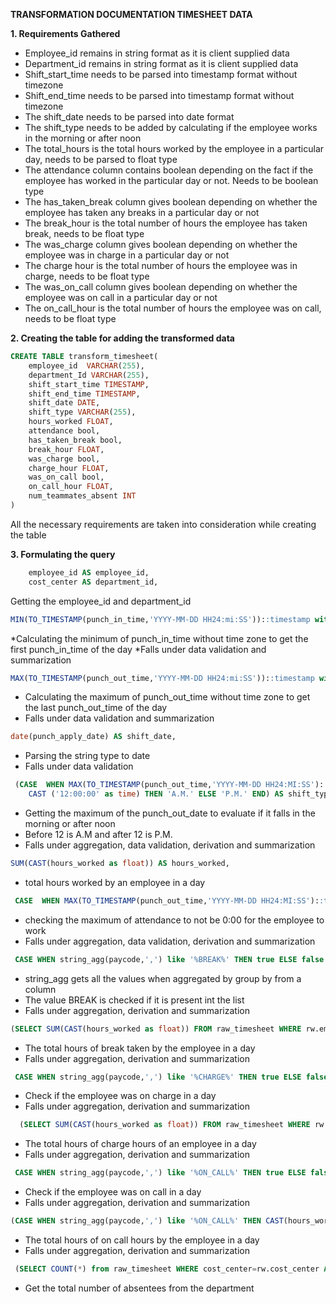 **TRANSFORMATION DOCUMENTATION TIMESHEET DATA**

**1. Requirements Gathered**

* Employee_id remains in string format as it is client supplied data
* Department_id remains in string format as it is client supplied data
* Shift_start_time needs to be parsed into timestamp format without timezone
* Shift_end_time needs to be parsed into timestamp format without timezone
* The shift_date needs to be parsed into date format
* The shift_type needs to be added by calculating if the employee works in the morning or after noon
* The total_hours is the total hours worked by the employee in a particular day, needs
to be parsed to float type
* The attendance column contains boolean depending on the fact if the employee has worked in the particular day or not.
Needs to be boolean type
* The has_taken_break column gives boolean depending on whether the employee has taken any breaks
in a particular day or not
* The break_hour is the total number of hours the employee has taken break, needs to be float type
* The was_charge column gives boolean depending on whether the employee was in charge
in a particular day or not
* The charge hour is the total number of hours the employee was in charge, needs to be float type
* The was_on_call column gives boolean depending on whether the employee was on call
in a particular day or not
* The on_call_hour is the total number of hours the employee was on call, needs to be float type

**2. Creating the table for adding the transformed data**

~~~sql
CREATE TABLE transform_timesheet(
    employee_id  VARCHAR(255),
    department_Id VARCHAR(255),
    shift_start_time TIMESTAMP,
    shift_end_time TIMESTAMP,
    shift_date DATE,
    shift_type VARCHAR(255),
    hours_worked FLOAT,
    attendance bool,
    has_taken_break bool,
    break_hour FLOAT,
    was_charge bool,
    charge_hour FLOAT,
    was_on_call bool,
    on_call_hour FLOAT,
    num_teammates_absent INT
)
~~~

All the necessary requirements are taken into consideration while creating the table

**3. Formulating the query**

~~~sql
    employee_id AS employee_id,
    cost_center AS department_id,
~~~
Getting the employee_id and department_id

~~~sql
MIN(TO_TIMESTAMP(punch_in_time,'YYYY-MM-DD HH24:mi:SS'))::timestamp without time zone AS shift_start_time,
~~~
*Calculating the minimum of punch_in_time without time zone to get the first punch_in_time of the day
*Falls under data validation and summarization

~~~sql
MAX(TO_TIMESTAMP(punch_out_time,'YYYY-MM-DD HH24:mi:SS'))::timestamp without time zone shift_end_time,
~~~
* Calculating the maximum of punch_out_time without time zone to get the last punch_out_time of the day
* Falls under data validation and summarization

~~~sql
date(punch_apply_date) AS shift_date,
~~~
* Parsing the string type to date
* Falls under data validation

~~~sql
 (CASE  WHEN MAX(TO_TIMESTAMP(punch_out_time,'YYYY-MM-DD HH24:MI:SS')::time) <
    CAST ('12:00:00' as time) THEN 'A.M.' ELSE 'P.M.' END) AS shift_type,
~~~
* Getting the maximum of the punch_out_date to evaluate if it falls in the morning or after noon
* Before 12 is A.M and after 12 is P.M.  
* Falls under aggregation, data validation, derivation and summarization

~~~sql
SUM(CAST(hours_worked as float)) AS hours_worked,
~~~
* total hours worked by an employee in a day
~~~sql
 CASE  WHEN MAX(TO_TIMESTAMP(punch_out_time,'YYYY-MM-DD HH24:MI:SS')::time) = CAST ('00:00:00' as time) THEN false ELSE true END AS attendance,
~~~
* checking the maximum of attendance to not be 0:00 for the employee to work
* Falls under aggregation, data validation, derivation and summarization

~~~sql
 CASE WHEN string_agg(paycode,',') like '%BREAK%' THEN true ELSE false END AS has_taken_break,
~~~
* string_agg gets all the values when aggregated by group by from a column
* The value BREAK is checked if it is present int the list
* Falls under aggregation, derivation and summarization

~~~sql
(SELECT SUM(CAST(hours_worked as float)) FROM raw_timesheet WHERE rw.employee_id= employee_id AND paycode='BREAK') AS break_hour,
~~~
* The total hours of break taken by the employee in a day
* Falls under aggregation, derivation and summarization
~~~sql
 CASE WHEN string_agg(paycode,',') like '%CHARGE%' THEN true ELSE false END AS was_charge,
~~~
* Check if the employee was on charge in a day
* Falls under aggregation, derivation and summarization
~~~sql
  (SELECT SUM(CAST(hours_worked as float)) FROM raw_timesheet WHERE rw.employee_id= employee_id AND paycode='CHARGE') AS charge_hour,
~~~
* The total hours of charge hours of an employee in a day
* Falls under aggregation, derivation and summarization
~~~sql
 CASE WHEN string_agg(paycode,',') like '%ON_CALL%' THEN true ELSE false END AS was_on_call,
~~~
* Check if the employee was on call in a day
* Falls under aggregation, derivation and summarization
~~~sql
(CASE WHEN string_agg(paycode,',') like '%ON_CALL%' THEN CAST(hours_worked as float) ELSE 0 END) AS on_call_hour
~~~
* The total hours of on call hours by the employee in a day
* Falls under aggregation, derivation and summarization
~~~sql
 (SELECT COUNT(*) from raw_timesheet WHERE cost_center=rw.cost_center AND paycode= 'ABSENT')
~~~
* Get the total number of absentees from the department